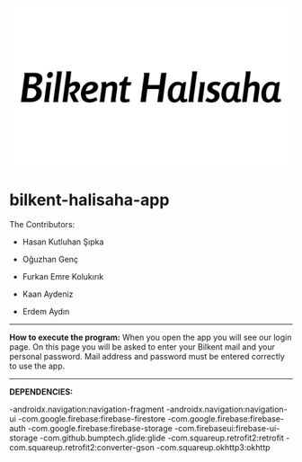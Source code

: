 ![image](app/src/main/res/drawable/logo.png)
# bilkent-halisaha-app

The Contributors:
- Hasan Kutluhan Şıpka

- Oğuzhan Genç

- Furkan Emre Kolukırık

- Kaan Aydeniz

- Erdem Aydın
-------

**How to execute the program:**
When you open the app you will see our login page. On this page you will be asked to enter your Bilkent mail and your personal password. Mail address and password must be entered correctly to use the app.

-------
**DEPENDENCIES:**

-androidx.navigation:navigation-fragment
-androidx.navigation:navigation-ui
-com.google.firebase:firebase-firestore
-com.google.firebase:firebase-auth
-com.google.firebase:firebase-storage
-com.firebaseui:firebase-ui-storage
-com.github.bumptech.glide:glide
-com.squareup.retrofit2:retrofit
-com.squareup.retrofit2:converter-gson
-com.squareup.okhttp3:okhttp